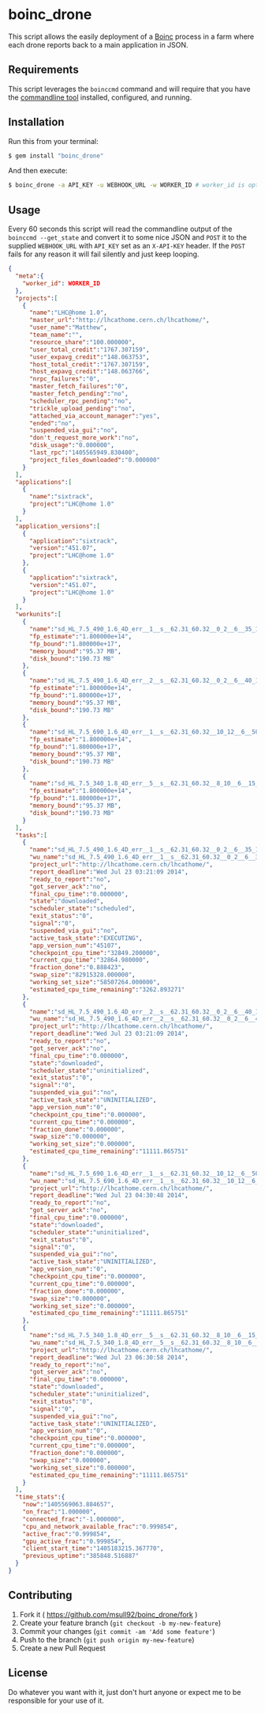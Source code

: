 # boinc_drone
This script allows the easily deployment of a [Boinc](https://boinc.berkeley.edu) process in a farm where each drone reports back to a main application in JSON.

## Requirements
This script leverages the `boinccmd` command and will require that you have the [commandline tool](http://boinc.berkeley.edu/wiki/Boinccmd_tool) installed, configured, and running.

## Installation
Run this from your terminal:

```bash
$ gem install "boinc_drone"
```

And then execute:

```bash
$ boinc_drone -a API_KEY -u WEBHOOK_URL -w WORKER_ID # worker_id is optional, it's included for the app this was made for
```

## Usage
Every 60 seconds this script will read the commandline output of the `boinccmd --get_state` and convert it to some nice JSON and `POST` it to the supplied `WEBHOOK_URL` with `API_KEY` set as an `X-API-KEY` header. If the `POST` fails for any reason it will fail silently and just keep looping.

```json
{
  "meta":{
    "worker_id": WORKER_ID
  },
  "projects":[
    {
      "name":"LHC@home 1.0",
      "master_url":"http://lhcathome.cern.ch/lhcathome/",
      "user_name":"Matthew",
      "team_name":"",
      "resource_share":"100.000000",
      "user_total_credit":"1767.307159",
      "user_expavg_credit":"148.063753",
      "host_total_credit":"1767.307159",
      "host_expavg_credit":"148.063766",
      "nrpc_failures":"0",
      "master_fetch_failures":"0",
      "master_fetch_pending":"no",
      "scheduler_rpc_pending":"no",
      "trickle_upload_pending":"no",
      "attached_via_account_manager":"yes",
      "ended":"no",
      "suspended_via_gui":"no",
      "don't_request_more_work":"no",
      "disk_usage":"0.000000",
      "last_rpc":"1405565949.830400",
      "project_files_downloaded":"0.000000"
    }
  ],
  "applications":[
    {
      "name":"sixtrack",
      "project":"LHC@home 1.0"
    }
  ],
  "application_versions":[
    {
      "application":"sixtrack",
      "version":"451.07",
      "project":"LHC@home 1.0"
    },
    {
      "application":"sixtrack",
      "version":"451.07",
      "project":"LHC@home 1.0"
    }
  ],
  "workunits":[
    {
      "name":"sd_HL_7.5_490_1.6_4D_err__1__s__62.31_60.32__0_2__6__35_1_sixvf_boinc7",
      "fp_estimate":"1.800000e+14",
      "fp_bound":"1.800000e+17",
      "memory_bound":"95.37 MB",
      "disk_bound":"190.73 MB"
    },
    {
      "name":"sd_HL_7.5_490_1.6_4D_err__2__s__62.31_60.32__0_2__6__40_1_sixvf_boinc110",
      "fp_estimate":"1.800000e+14",
      "fp_bound":"1.800000e+17",
      "memory_bound":"95.37 MB",
      "disk_bound":"190.73 MB"
    },
    {
      "name":"sd_HL_7.5_690_1.6_4D_err__1__s__62.31_60.32__10_12__6__50_1_sixvf_boinc95",
      "fp_estimate":"1.800000e+14",
      "fp_bound":"1.800000e+17",
      "memory_bound":"95.37 MB",
      "disk_bound":"190.73 MB"
    },
    {
      "name":"sd_HL_7.5_340_1.8_4D_err__5__s__62.31_60.32__8_10__6__15_1_sixvf_boinc479",
      "fp_estimate":"1.800000e+14",
      "fp_bound":"1.800000e+17",
      "memory_bound":"95.37 MB",
      "disk_bound":"190.73 MB"
    }
  ],
  "tasks":[
    {
      "name":"sd_HL_7.5_490_1.6_4D_err__1__s__62.31_60.32__0_2__6__35_1_sixvf_boinc7_1",
      "wu_name":"sd_HL_7.5_490_1.6_4D_err__1__s__62.31_60.32__0_2__6__35_1_sixvf_boinc7",
      "project_url":"http://lhcathome.cern.ch/lhcathome/",
      "report_deadline":"Wed Jul 23 03:21:09 2014",
      "ready_to_report":"no",
      "got_server_ack":"no",
      "final_cpu_time":"0.000000",
      "state":"downloaded",
      "scheduler_state":"scheduled",
      "exit_status":"0",
      "signal":"0",
      "suspended_via_gui":"no",
      "active_task_state":"EXECUTING",
      "app_version_num":"45107",
      "checkpoint_cpu_time":"32849.200000",
      "current_cpu_time":"32864.980000",
      "fraction_done":"0.888423",
      "swap_size":"82915328.000000",
      "working_set_size":"58507264.000000",
      "estimated_cpu_time_remaining":"3262.893271"
    },
    {
      "name":"sd_HL_7.5_490_1.6_4D_err__2__s__62.31_60.32__0_2__6__40_1_sixvf_boinc110_0",
      "wu_name":"sd_HL_7.5_490_1.6_4D_err__2__s__62.31_60.32__0_2__6__40_1_sixvf_boinc110",
      "project_url":"http://lhcathome.cern.ch/lhcathome/",
      "report_deadline":"Wed Jul 23 03:21:09 2014",
      "ready_to_report":"no",
      "got_server_ack":"no",
      "final_cpu_time":"0.000000",
      "state":"downloaded",
      "scheduler_state":"uninitialized",
      "exit_status":"0",
      "signal":"0",
      "suspended_via_gui":"no",
      "active_task_state":"UNINITIALIZED",
      "app_version_num":"0",
      "checkpoint_cpu_time":"0.000000",
      "current_cpu_time":"0.000000",
      "fraction_done":"0.000000",
      "swap_size":"0.000000",
      "working_set_size":"0.000000",
      "estimated_cpu_time_remaining":"11111.865751"
    },
    {
      "name":"sd_HL_7.5_690_1.6_4D_err__1__s__62.31_60.32__10_12__6__50_1_sixvf_boinc95_1",
      "wu_name":"sd_HL_7.5_690_1.6_4D_err__1__s__62.31_60.32__10_12__6__50_1_sixvf_boinc95",
      "project_url":"http://lhcathome.cern.ch/lhcathome/",
      "report_deadline":"Wed Jul 23 04:30:48 2014",
      "ready_to_report":"no",
      "got_server_ack":"no",
      "final_cpu_time":"0.000000",
      "state":"downloaded",
      "scheduler_state":"uninitialized",
      "exit_status":"0",
      "signal":"0",
      "suspended_via_gui":"no",
      "active_task_state":"UNINITIALIZED",
      "app_version_num":"0",
      "checkpoint_cpu_time":"0.000000",
      "current_cpu_time":"0.000000",
      "fraction_done":"0.000000",
      "swap_size":"0.000000",
      "working_set_size":"0.000000",
      "estimated_cpu_time_remaining":"11111.865751"
    },
    {
      "name":"sd_HL_7.5_340_1.8_4D_err__5__s__62.31_60.32__8_10__6__15_1_sixvf_boinc479_0",
      "wu_name":"sd_HL_7.5_340_1.8_4D_err__5__s__62.31_60.32__8_10__6__15_1_sixvf_boinc479",
      "project_url":"http://lhcathome.cern.ch/lhcathome/",
      "report_deadline":"Wed Jul 23 06:30:58 2014",
      "ready_to_report":"no",
      "got_server_ack":"no",
      "final_cpu_time":"0.000000",
      "state":"downloaded",
      "scheduler_state":"uninitialized",
      "exit_status":"0",
      "signal":"0",
      "suspended_via_gui":"no",
      "active_task_state":"UNINITIALIZED",
      "app_version_num":"0",
      "checkpoint_cpu_time":"0.000000",
      "current_cpu_time":"0.000000",
      "fraction_done":"0.000000",
      "swap_size":"0.000000",
      "working_set_size":"0.000000",
      "estimated_cpu_time_remaining":"11111.865751"
    }
  ],
  "time_stats":{
    "now":"1405569063.884657",
    "on_frac":"1.000000",
    "connected_frac":"-1.000000",
    "cpu_and_network_available_frac":"0.999854",
    "active_frac":"0.999854",
    "gpu_active_frac":"0.999854",
    "client_start_time":"1405183215.367770",
    "previous_uptime":"385848.516887"
  }
}
```

## Contributing

1. Fork it ( https://github.com/msull92/boinc_drone/fork )
2. Create your feature branch (`git checkout -b my-new-feature`)
3. Commit your changes (`git commit -am 'Add some feature'`)
4. Push to the branch (`git push origin my-new-feature`)
5. Create a new Pull Request

## License
Do whatever you want with it, just don't hurt anyone or expect me to be responsible for your use of it.
